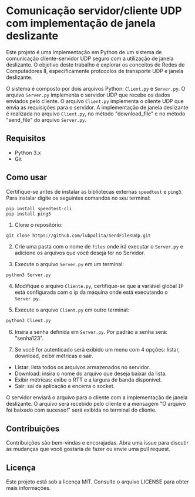 # Comunicação servidor/cliente UDP com implementação de janela deslizante

Este projeto é uma implementação em Python de um sistema de comunicação cliente-servidor UDP seguro com a utilização de janela deslizante. O objetivo deste trabalho é explorar os conceitos de Redes de Computadores II, especificamente protocolos de transporte UDP e janela deslizante.

O sistema é composto por dois arquivos Python: `Client.py` e `Server.py`. O arquivo `Server.py` implementa o servidor UDP que recebe os dados enviados pelo cliente. O arquivo `Client.py` implementa o cliente UDP que envia as requisições para o servidor. A implementação de janela deslizante é realizada no arquivo `Client.py`, no método "download_file" e no método "send_file" do arquivo `Server.py`.

## Requisitos

- Python 3.x
- Git

## Como usar

Certifique-se antes de instalar as bibliotecas externas `speedtest` e `ping3`. Para instalar digite os seguintes comandos no seu terminal:

```
pip install speedtest-cli
pip install ping3

```

1. Clone o repositório:

```
git clone https://github.com/lubpolita/SendFilesUdp.git
```

2. Crie uma pasta com o nome de `files` onde irá executar o `Server.py` e adicione os arquivos que você deseja ter no Servidor.

3. Execute o arquivo `Server.py` em um terminal:

```python
python3 Server.py
```

4. Modifique o arquivo `Cliente.py`, certifique-se que a variável global `IP` está configurada com o ip da máquina onde está executando o `Server.py`.

5. Execute o arquivo `Client.py` em outro terminal:

```python
python3 Client.py
```

6. Insira a senha definida em `Server.py`. Por padrão a senha será: "senha123".

7. Se você for autenticado será exibido um menu com 4 opções: listar, download, exibir métricas e sair.
- Listar: lista todos os arquivos armazenados no servidor.
- Download: insira o nome do arquivo que deseja baixar da lista.
- Exibir métricas: exibe o RTT e a largura de banda disponível.
- Sair: sai da aplicação e encerra o socket.

O servidor enviará o arquivo para o cliente com a implementação de janela deslizante. O arquivo será recebido pelo cliente e a mensagem "O arquivo foi baixado com sucesso!" será exibida no terminal do cliente.

## Contribuições

Contribuições são bem-vindas e encorajadas. Abra uma issue para discutir as mudanças que você gostaria de fazer ou envie uma pull request.

## Licença

Este projeto está sob a licença MIT. Consulte o arquivo LICENSE para obter mais informações.
